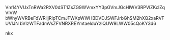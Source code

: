 Vm14YVUxTnRWa2RXV0dST1ZsZG9WVmxYY3pGVmJGcHlWV3RPVlZKclZqVlVW
bWhyWVRBeFdWRlljRlpTCmJFWXpWWHBDVDJSWFJrbGhSM2hXQ2xaRVFUVlJN
bVIzWTFadmVsZFVNRXREYmtaelduYzlQUW9LWW05cQoKY3d6

nkx